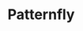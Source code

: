 ---
layout: page
title: Patternfly
description: An additional style guide that focuses on user interface strings.
img: assets/img/09-patternfly.png
redirect: https://www.patternfly.org/v4/ux-writing/about
importance: 9
category: work
---